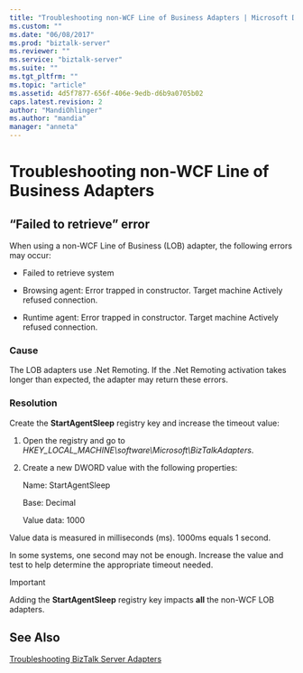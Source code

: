 ```yaml
---
title: "Troubleshooting non-WCF Line of Business Adapters | Microsoft Docs"
ms.custom: ""
ms.date: "06/08/2017"
ms.prod: "biztalk-server"
ms.reviewer: ""
ms.service: "biztalk-server"
ms.suite: ""
ms.tgt_pltfrm: ""
ms.topic: "article"
ms.assetid: 4d5f7877-656f-406e-9edb-d6b9a0705b02
caps.latest.revision: 2
author: "MandiOhlinger"
ms.author: "mandia"
manager: "anneta"
---
```

# Troubleshooting non-WCF Line of Business Adapters
## “Failed to retrieve” error  
 When using a non-WCF Line of Business (LOB) adapter, the following errors may occur:  
  
-   Failed to retrieve system  
  
-   Browsing agent: Error trapped in constructor. Target machine Actively refused connection.  
  
-   Runtime agent: Error trapped in constructor. Target machine Actively refused connection.  
  
### Cause  
 The LOB adapters use .Net Remoting. If the .Net Remoting activation takes longer than expected, the adapter may return these errors.  
  
### Resolution  
 Create the **StartAgentSleep** registry key and increase the timeout value:  
  
1.  Open the registry and go to *HKEY_LOCAL_MACHINE\software\Microsoft\BizTalkAdapters*.  
  
2.  Create a new DWORD value with the following properties:  
  
     Name: StartAgentSleep  
  
     Base: Decimal  
  
     Value data: 1000  
  
 Value data is measured in milliseconds (ms). 1000ms equals 1 second.  
  
 In some systems, one second may not be enough. Increase the value and test to help determine the appropriate timeout needed.  
  
> [!IMPORTANT]
>  Adding the **StartAgentSleep** registry key impacts **all** the non-WCF LOB adapters.  
  
## See Also  
 [Troubleshooting BizTalk Server Adapters](../core/troubleshooting-biztalk-server-adapters.md)
